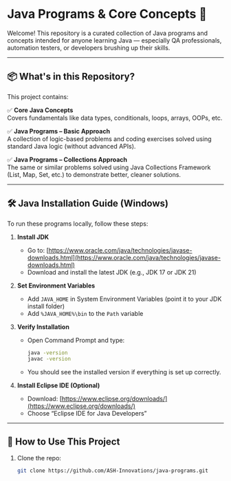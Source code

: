 # Java Programs & Core Concepts 🚀

Welcome! This repository is a curated collection of Java programs and concepts intended for anyone learning Java — especially QA professionals, automation testers, or developers brushing up their skills.

---

## 📦 What's in this Repository?

This project contains:

✅ **Core Java Concepts**  
Covers fundamentals like data types, conditionals, loops, arrays, OOPs, etc.

✅ **Java Programs – Basic Approach**  
A collection of logic-based problems and coding exercises solved using standard Java logic (without advanced APIs).

✅ **Java Programs – Collections Approach**  
The same or similar problems solved using Java Collections Framework (List, Map, Set, etc.) to demonstrate better, cleaner solutions.

---

## 🛠️ Java Installation Guide (Windows)

To run these programs locally, follow these steps:

1. **Install JDK**
   - Go to: [https://www.oracle.com/java/technologies/javase-downloads.html](https://www.oracle.com/java/technologies/javase-downloads.html)
   - Download and install the latest JDK (e.g., JDK 17 or JDK 21)

2. **Set Environment Variables**
   - Add `JAVA_HOME` in System Environment Variables (point it to your JDK install folder)
   - Add `%JAVA_HOME%\bin` to the `Path` variable

3. **Verify Installation**
   - Open Command Prompt and type:
     ```bash
     java -version
     javac -version
     ```
   - You should see the installed version if everything is set up correctly.

4. **Install Eclipse IDE (Optional)**
   - Download: [https://www.eclipse.org/downloads/](https://www.eclipse.org/downloads/)
   - Choose “Eclipse IDE for Java Developers”

---

## 🚀 How to Use This Project

1. Clone the repo:
   ```bash
   git clone https://github.com/ASH-Innovations/java-programs.git
